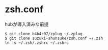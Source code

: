 # zsh.conf

hubが導入済みな前提

```
$ git clone b4b4r07/zplug ~/.zplug
$ git clone suzuki-shunsuke/zsh.conf ~/.zsh
ln -s ~/.zsh/.zshrc ~/.zshrc
```
